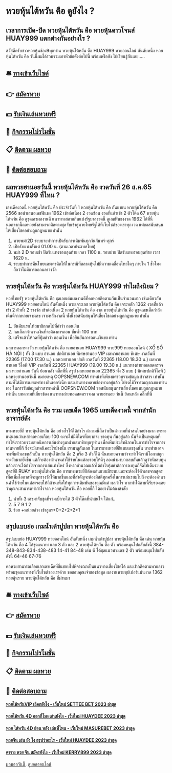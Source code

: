 # หวยหุ้นไต้หวัน คือ ดูยังไง ?
## เวลาการเปิด-ปิด หวยหุ้นไต้หวัน คือ หวยหุ้นดาวโจนส์ HUAY999 แตกต่างกันอย่างไร ?
สวัสดีครับชาวหวยหุ้นช่อง9ทุกท่าน หวยหุ้นไต้หวัน คือ HUAY999 หวยออนไลน์ อันดับหนึ่ง หวยหุ้นไต้หวัน คือ วันนี้ผมได้รวบรวมเอาหัวข้อดังต่อไปนี้
พร้อมหรือยัง ไปเรียนรู้กันเลย.....

## 🛎 [ทางเข้าเว็บไซต์](https://bit.ly/3BG5bNw)
## 👉 [สมัครหวย](https://bit.ly/3BG5bNw)
## 💵 [รับเงินเล่นหวยฟรี](https://bit.ly/3C3mvgS)
## 👑 [กิจกรรมโปรโมชั่น](https://bit.ly/3C3mvgS)
## 📋 [ติดตาม ผลหวย](https://bit.ly/3C3mvgS)
## 📱 [ติดต่อสอบถาม](https://bit.ly/3C3mvgS)

## ผลหวยฮานอยวันนี้ หวยหุ้นไต้หวัน คือ งวดวันที่ 26 ส.ค.65 HUAY999 ที่ไหน ?
เลขเด็ดงวดนี้ หวยหุ้นไต้หวัน คือ ประจำวันที่ 1 หวยหุ้นไต้หวัน คือ กันยายน หวยหุ้นไต้หวัน คือ 2566 ขอนำเสนอเลขฟันธง 1962 เข้าต่อเนื่อง 2 งวดซ้อน งวดที่แล้วเข้า 2 ตัวโต๊ด 67 หวยหุ้นไต้หวัน คือ ดูชุดเลขผลงานดี แนวทางสลากกินแบ่งรัฐบาลงวดนี้ ดูเลขฟันธงงวด 1962 ได้ที่นี่ นอกจากนี้คอหวยยังสามารถติดตามชุดจับเข้าคู่หวยไทยรัฐได้ที่เว็บไซต์ของเราทุกงวด แต่ขอสนับสนุนให้เสี่ยงโชคอย่างถูกกฎหมายเท่านั้น
1. หวยพม่า2D ระบบจะทำการเปิดรับการเดิมพันทุกวันจันทร์-ศุกร์
2. เปิดรับแทงตั้งแต่ 01.00 น. (ตามเวลาประเทศไทย)
3. พม่า 2 D รอบเช้า ปิดรับแทงรอบสุดท้าย เวลา 1100 น. รอบบ่าย ปิดรับแทงรอบสุดท้าย เวลา 1620 น.
4. ระบบทำการคืนโพยและเครดิตให้ในกรณีที่ตลาดหุ้นไม่มีความเคลื่อนไหวใดๆ ภายใน 1 ชั่วโมง ถือว่าไม่มีการออกผลรางวัล

## หวยหุ้นไต้หวัน คือ หวยหุ้นไต้หวัน HUAY999 ทำไมถึงนิยม ?
หวยไทยรัฐ หวยหุ้นไต้หวัน คือ ชุดเลขเด่นผลงานดีที่คอหวยติดตามกันเป็นจำนวนมาก เช่นเดียวกับ HUAY999 หวยออนไลน์ อันดับหนึ่ง หวยเจาะเลข หวยหุ้นไต้หวัน คือ เจาะหลัก 1362 งวดที่แล้วเข้า 2 ตัวทั้ง 2 รางวัล เข้าต่อเนื่อง 2 หวยหุ้นไต้หวัน คือ งวด หวยหุ้นไต้หวัน คือ ดูชุดเลขเด็ดกำลังเดินดีจากหวยเจาะเลข เจาะหลักงวดนี้ ทั้งนี้ขอสนับสนุนให้เสี่ยงโชคอย่างถูกกฎหมายเท่านั้น
1. อันดับแรกให้สมาชิกกดไปที่คำว่า ถอนเงิน
2. กดเลือกจำนวนเงินที่จะต้องการถอน ขั้นต่ำ 100 บาท
3. เสร็จแล้วให้กดที่ปุ่มคำว่า ถอนเงิน เพื่อยืนยันการถอนเงินของท่าน

ผลการออกรางวัล หวยหุ้นไต้หวัน คือ หวยฮานอย HUAY999 หวย999 หวยออนไลน์ ( XỔ SỐ HÀ NỘI ) ทั้ง 3 แบบ ฮานอย ปกติฮานอย พิเศษฮานอย VIP
ผลหวยฮานอย พิเศษ งวดวันที่ 22365 (17.00 17.30 น.)
ผลหวยฮานอย ปกติ งวดวันที่ 22365 (18.00 18.30 น.)
ผลหวยฮานอย วีไอพี VIP งวดวันที่ 22365 HUAY999 (19.00 19.30 น.)
 แนวทางถ่ายทอดสดตรวจผล หวยฮานอย วันนี้ ย้อนหลัง คลิ๊กที่นี่ 
สรุป ผลหวยฮานอย 22365 ทั้ง 3 แบบ ( พิเศษปกติวีไอพี ) ผลหวยฮานอยวันนี้
หมายเหตุ OOPSNEW.COM ทำหน้าที่เพียงแค่รวบรวมข้อมูล ข่าวสาร เท่านั้น ตามที่ได้มีการเผยแพร่ทางอินเตอร์เน็ท และผ่านทางหลายช่องทางอยู่แล้ว โปรดใช้วิจารณญาณของท่านเอง ในการรับข้อมูลข่าวสารเหล่านี้ OOPSNEW.COM ขอสนับสนุนการเสี่ยงโชคแบบถูกกฎหมายเท่านั้น
บทความที่เกี่ยวข้อง
แนวทางถ่ายทอดสดตรวจผล หวยฮานอย วันนี้ ย้อนหลัง คลิ๊กที่นี่

## หวยหุ้นไต้หวัน คือ รวม เลขเด็ด 1965 เลขเด็ดงวดนี้ จากสำนักอาจารย์ดัง
แทงหวยยี่กี หวยหุ้นไต้หวัน คือ อย่างไรให้ได้กำไร คำถามนี้ถือว่าเป็นคำถามที่น่าสนใจอย่างมาก เพราะแน่นอนว่าเหล่าคอหวยเกือบ 100 คงจะไม่มีมีใครที่อยากจะ ขาดทุน กันอยู่แล้ว นั่นจึงเป็นเหตุผลที่ทำให้เรารวบรวมเทคนิคการเล่นต่างๆมาฝากสมาชิกทุกๆท่าน เพื่อเพิ่มประสิทธิภาพในการทำไรจากการ เล่นหวยยี่กี ซึ่งจะมีเทคนิคอะไรบ้างนั้น เรามาดูกันเลย
ในการแทงหวยยี่กีแบบเลขชุดนั้น บางท่านอาจจะเพิ่มตัวเลขหลักเป็น หวยหุ้นไต้หวัน คือ 2 หรือ 3 ตัวก็ได้ นั่นหมายความว่าจะทำให้เรามีโอกาสถูกรางวัลมากยิ่งขึ้น แต่ก็จะต้องคำนวนค่าใช้จ่ายในแต่ละรอบให้ดีๆ ลองนำมาบวกลบกันแล้วดูว่าหักลบทุนแล้วเราจะได้กำไรจากการเล่นเท่าไหร่ ซึ่งหากคำนวณแล้วได้กำไรคุ้มค่าต่อการลงทุนก็จัดไปเต็มระบบ
สูตรยี่กี RUAY หวยหุ้นไต้หวัน คือ การแทงหวยยี่กีต้องเล่นแบบมีระบบและจะต้องใช้ตัวเลขจากสูตรเพื่อเพิ่มโอกาสที่จะถูกรางวัลให้มากขึ้นและที่สำคัญจะต้องมีสติทุกครั้งในการเล่นรสมไปถึงจะต้องคำนวนค่าใช้จ่ายในแต่ละรอบให้ถี่ถ้วนเพื่อให้ทุกการเดิมพันของคุณมีแต่ ผลกำไร หากทำได้ตามนี้รับรองเลยว่าคุณจะสามารถทำกำไรจาก หวยหุ้นไต้หวัน คือ หวยยี่กี ได้อย่างไม่ต้องสงสัย
1. นำทั้ง 3 เลขมาจับชุดที่รวมเบิ้ลจะได้ 3 ตัวโต๊ดที่น่าสนใจ ได้แก่..
2. 5 7 9 1 2
3. ร้อย +หน่วยล่าง เข้าสูตร+0+2+2+2+1

## สรุปแบบย่อ เกมน้ำเต้าปูปลา หวยหุ้นไต้หวัน คือ
สรุปแบบย่อ HUAY999 หวยออนไลน์ อันดับหนึ่ง เกมน้ำเต้าปูปลา หวยหุ้นไต้หวัน คือ เด่น หวยหุ้นไต้หวัน คือ 4 ได้ชุดแนวทางเลข 3 ตัว และ 2 หวยหุ้นไต้หวัน คือ ตัว พร้อมหมุนไปกลับดังนี้
384-348-843-834-438-483
14-41
84-48
เด่น 6 ได้ชุดแนวทางเลข 2 ตัว พร้อมหมุนไปกลับดังนี้
64-46
67-76

คอหวยสามารถเลือกเอาเลขเด็ดที่ชื่นชอบไปพิจารณาเป็นแนวทางเสี่ยงโชคได้ และฝากติดตามหวยลาว พร้อมชุดแนวทางที่เว็บไซต์ของเราด้วย
ขอขอบคุณเจ้าของข้อมูล
ผลงานหวยซุปเปอร์แม่นงวด 1362 หวยลุ้นรวย หวยหุ้นไต้หวัน คือ ที่ผ่านมา

## 🛎 [ทางเข้าเว็บไซต์](https://bit.ly/3BG5bNw)
## 👉 [สมัครหวย](https://bit.ly/3BG5bNw)
## 💵 [รับเงินเล่นหวยฟรี](https://bit.ly/3C3mvgS)
## 👑 [กิจกรรมโปรโมชั่น](https://bit.ly/3C3mvgS)
## 📋 [ติดตาม ผลหวย](https://bit.ly/3C3mvgS)
## 📱 [ติดต่อสอบถาม](https://bit.ly/3C3mvgS)

#### [หวยไต้หวันVIP เลือกยังไง - เว็บใหม่ SETTEE BET 2023 ล่าสุด](https://atom.io/themes/หวยไต้หวันvip%20เลือกยังไง%20-%20เว็บใหม่%20settee%20bet%202023%20ล่าสุด)
#### [หวยไต้หวัน 4D ออกกี่โมง เล่นยังไง - เว็บใหม่ HUAYDEE 2023 ล่าสุด](https://atom.io/themes/หวยไต้หวัน%204d%20ออกกี่โมง%20เล่นยังไง%20-%20เว็บใหม่%20huaydee%202023%20ล่าสุด)
#### [หวย ไต้หวัน 4D ย้อน หลัง เล่นที่ไหน - เว็บใหม่ MASUREBET 2023 ล่าสุด](https://atom.io/themes/หวย%20ไต้หวัน%204d%20ย้อน%20หลัง%20เล่นที่ไหน%20-%20เว็บใหม่%20masurebet%202023%20ล่าสุด)
#### [หวยจีน เล่น ยัง ไง สรุปว่าอะไร - เว็บใหม่ HUAYDEE 2023 ล่าสุด](https://atom.io/themes/หวยจีน%20เล่น%20ยัง%20ไง%20สรุปว่าอะไร%20-%20เว็บใหม่%20huaydee%202023%20ล่าสุด)
#### [ตาราง หวย จีน สมัครยังไง - เว็บใหม่ KERRY899 2023 ล่าสุด](https://atom.io/themes/ตาราง%20หวย%20จีน%20สมัครยังไง%20-%20เว็บใหม่%20kerry899%202023%20ล่าสุด)

[ผลบอลวันนี้](https://siamsport.tv "ผลบอลวันนี้"), [ดูบอลออนไลน์](https://siamsport.tv/ดูบอลสด "ดูบอลออนไลน์")